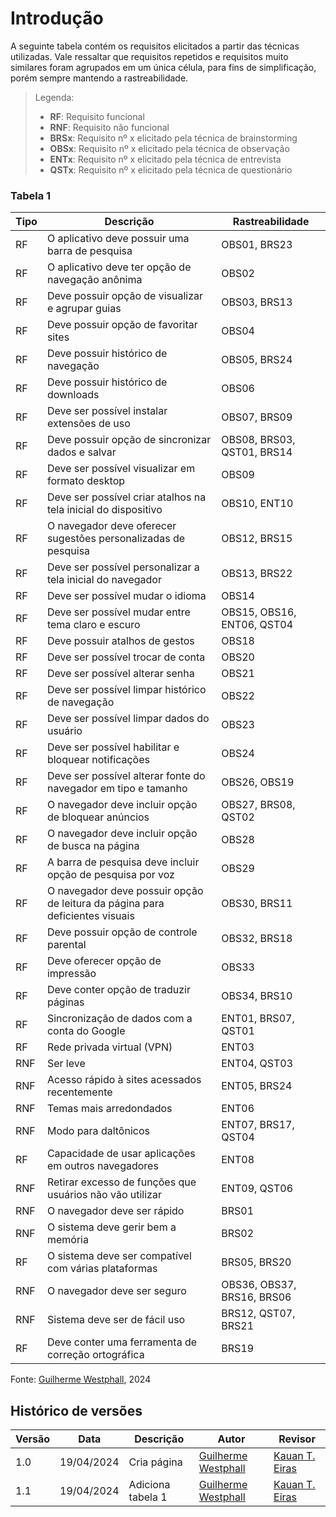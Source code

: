 # Introdução

A seguinte tabela contém os requisitos elicitados a partir das técnicas utilizadas. Vale ressaltar que requisitos repetidos e requisitos muito similares foram agrupados em um única célula, para fins de simplificação, porém sempre mantendo a rastreabilidade.

> Legenda:
>
> - **RF**: Requisito funcional
> - **RNF**: Requisito não funcional
> - **BRSx**: Requisito nº x elicitado pela técnica de brainstorming
> - **OBSx**: Requisito nº x elicitado pela técnica de observação
> - **ENTx**: Requisito nº x elicitado pela técnica de entrevista
> - **QSTx**: Requisito nº x elicitado pela técnica de questionário

### Tabela 1

| Tipo | Descrição                                                                    | Rastreabilidade            |
| ---- | ---------------------------------------------------------------------------- | -------------------------- |
| RF   | O aplicativo deve possuir uma barra de pesquisa                              | OBS01, BRS23               |
| RF   | O aplicativo deve ter opção de navegação anônima                             | OBS02                      |
| RF   | Deve possuir opção de visualizar e agrupar guias                             | OBS03, BRS13               |
| RF   | Deve possuir opção de favoritar sites                                        | OBS04                      |
| RF   | Deve possuir histórico de navegação                                          | OBS05, BRS24               |
| RF   | Deve possuir histórico de downloads                                          | OBS06                      |
| RF   | Deve ser possível instalar extensões de uso                                  | OBS07, BRS09               |
| RF   | Deve possuir opção de sincronizar dados e salvar                             | OBS08, BRS03, QST01, BRS14 |
| RF   | Deve ser possível visualizar em formato desktop                              | OBS09                      |
| RF   | Deve ser possível criar atalhos na tela inicial do dispositivo               | OBS10, ENT10               |
| RF   | O navegador deve oferecer sugestões personalizadas de pesquisa               | OBS12, BRS15               |
| RF   | Deve ser possível personalizar a tela inicial do navegador                   | OBS13, BRS22               |
| RF   | Deve ser possível mudar o idioma                                             | OBS14                      |
| RF   | Deve ser possível mudar entre tema claro e escuro                            | OBS15, OBS16, ENT06, QST04 |
| RF   | Deve possuir atalhos de gestos                                               | OBS18                      |
| RF   | Deve ser possível trocar de conta                                            | OBS20                      |
| RF   | Deve ser possível alterar senha                                              | OBS21                      |
| RF   | Deve ser possível limpar histórico de navegação                              | OBS22                      |
| RF   | Deve ser possível limpar dados do usuário                                    | OBS23                      |
| RF   | Deve ser possível habilitar e bloquear notificações                          | OBS24                      |
| RF   | Deve ser possível alterar fonte do navegador em tipo e tamanho               | OBS26, OBS19               |
| RF   | O navegador deve incluir opção de bloquear anúncios                          | OBS27, BRS08, QST02        |
| RF   | O navegador deve incluir opção de busca na página                            | OBS28                      |
| RF   | A barra de pesquisa deve incluir opção de pesquisa por voz                   | OBS29                      |
| RF   | O navegador deve possuir opção de leitura da página para deficientes visuais | OBS30, BRS11               |
| RF   | Deve possuir opção de controle parental                                      | OBS32, BRS18               |
| RF   | Deve oferecer opção de impressão                                             | OBS33                      |
| RF   | Deve conter opção de traduzir páginas                                        | OBS34, BRS10               |
| RF   | Sincronização de dados com a conta do Google                                 | ENT01, BRS07, QST01        |
| RF   | Rede privada virtual (VPN)                                                   | ENT03                      |
| RNF  | Ser leve                                                                     | ENT04, QST03               |
| RNF  | Acesso rápido à sites acessados recentemente                                 | ENT05, BRS24               |
| RNF  | Temas mais arredondados                                                      | ENT06                      |
| RNF  | Modo para daltônicos                                                         | ENT07, BRS17, QST04        |
| RF   | Capacidade de usar aplicações em outros navegadores                          | ENT08                      |
| RNF  | Retirar excesso de funções que usuários não vão utilizar                     | ENT09, QST06               |
| RNF  | O navegador deve ser rápido                                                  | BRS01                      |
| RNF  | O sistema deve gerir bem a memória                                           | BRS02                      |
| RF   | O sistema deve ser compatível com várias plataformas                         | BRS05, BRS20               |
| RNF  | O navegador deve ser seguro                                                  | OBS36, OBS37, BRS16, BRS06 |
| RNF  | Sistema deve ser de fácil uso                                                | BRS12, QST07, BRS21        |
| RF   | Deve conter uma ferramenta de correção ortográfica                           | BRS19                      |

Fonte: [Guilherme Westphall](https://github.com/west7), 2024

## Histórico de versões

| Versão | Data       | Descrição         | Autor                                           | Revisor                                         |
| ------ | ---------- | ----------------- | ----------------------------------------------- | ----------------------------------------------- |
| 1.0    | 19/04/2024 | Cria página       | [Guilherme Westphall](https://github.com/west7) | [Kauan T. Eiras](https://github.com/kauaneiras) |
| 1.1    | 19/04/2024 | Adiciona tabela 1 | [Guilherme Westphall](https://github.com/west7) | [Kauan T. Eiras](https://github.com/kauaneiras) |
